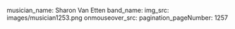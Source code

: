 musician_name: Sharon Van Etten
band_name: 
img_src: images/musician1253.png
onmouseover_src: 
pagination_pageNumber: 1257